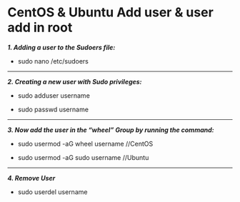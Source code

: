 CentOS & Ubuntu Add user & user add in root
==================================

***1. Adding a user to the Sudoers file:***

- sudo nano /etc/sudoers
-------------------------------------------------
***2. Creating a new user with Sudo privileges:***

- sudo adduser username

- sudo passwd username
---------------------------------------------------
***3. Now add the user in the “wheel” Group by running the command:***

- sudo usermod -aG wheel username //CentOS

- sudo usermod -aG sudo username //Ubuntu 
----------------------------------------------------------------------
***4. Remove User***

- sudo userdel username
